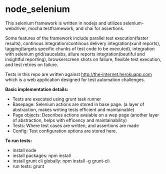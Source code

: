 # node_selenium
This selenium framework is written in nodejs and utilizes selenium-webdriver, mocha testframework, and chai for assertions.  

Some features of the framework include parallel test execution(faster results), continous integration/continous delivery integration(xunit reports), tagging(targets specific chunks of test code to be executed), integration with selenium grid/saucelabs, allure reports integration(beutiful and insightful reporting), browserscreen shots on failure, flexible test execution, and test retries on failure.

Tests in this repo are written against http://the-internet.herokuapp.com which is a web application designed for test automation challenges.

**Basic implementation details:**
- Tests are executed using grunt task runner
- Basepage:  Selenium actions are stored in base page. (a layer of abstraction, makes writing tests efficient and maintainable) 
- Page objects:  Describes actions avaiable on a wep page (another layer of abstraction, helps with efficency and maintainability)
- Tests:  Where test cases are written, and assertions are made
- Config:  Test configuration options are stored here.  

**To run tests:**
- install node 
- install packages: npm install
- install grunt cli globally: npm install -g grunt-cli
- run tests: grunt
